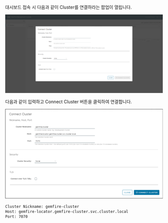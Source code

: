 <br>

대시보드 접속 시 다음과 같이 Cluster를 연결하라는 팝업이 열립니다.

![Connect Cluster](./Dashboard-Connect-Cluster.png)

다음과 같이 입력하고 Connect Cluster 버튼을 클릭하여 연결합니다.

![Cluster Info](./Dashboard-Cluster-Info.png)

```
Cluster Nickname: gemfire-cluster
Host: gemfire-locator.gemfire-cluster.svc.cluster.local
Port: 7070
```